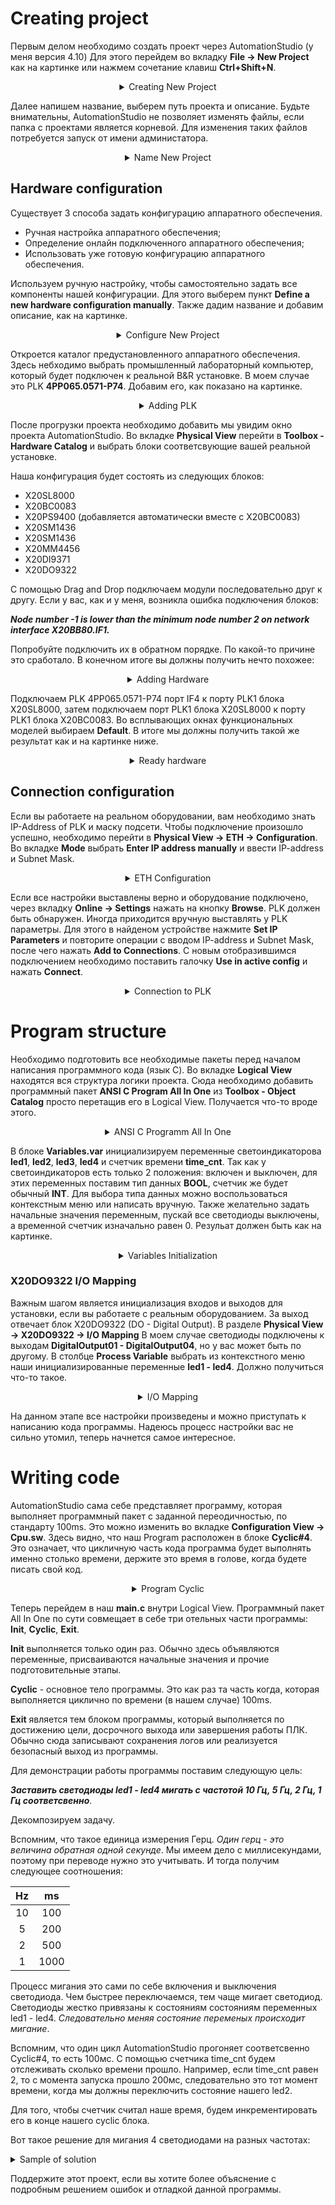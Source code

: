 # Creating project

Первым делом необходимо создать проект через AutomationStudio (у меня версия 4.10) Для этого перейдем во вкладку **File -> New Project** как на картинке или нажмем сочетание клавиш **Ctrl+Shift+N**.

<details align="center">
    <summary>Creating New Project</summary>

<img src="https://github.com/FaNtic1337/B-R-AutomationStudio-LED-Control/blob/main/tutorial%20images/Create%20New%20Project.png" alt="Create New Project" title="Create New Project">

Создание нового проекта

</details>

Далее напишем название, выберем путь проекта и описание. Будьте внимательны, AutomationStudio не позволяет изменять файлы, если папка с проектами является корневой. Для изменения таких файлов потребуется запуск от имени администатора.

<details align="center">
    <summary>Name New Project</summary>

<img src="https://github.com/FaNtic1337/B-R-AutomationStudio-LED-Control/blob/main/tutorial%20images/Name%20New%20Project.png" alt="Name New Project" title="Name New Project">

Название нового проекта

</details>

## Hardware configuration

Существует 3 способа задать конфигурацию аппаратного обеспечения.

- Ручная настройка аппаратного обеспечения;
- Определение онлайн подключенного аппаратного обеспечения;
- Использовать уже готовую конфигурацию аппаратного обеспечения.

Используем ручную настройку, чтобы самостоятельно задать все компоненты нашей конфигурации. Для этого выберем пункт **Define a new hardware configuration manually**. Также дадим название и добавим описание, как на картинке.

<details align="center">
    <summary>Configure New Project</summary>

<img src="https://github.com/FaNtic1337/B-R-AutomationStudio-LED-Control/blob/main/tutorial%20images/Configure%20New%20Project.png" alt="Configure New Project" title="Configure New Project">

Конфигурация нового проекта

</details>

Откроется каталог предустановленного аппаратного обеспечения. Здесь небходимо выбрать промышленный лабораторный компьютер, который будет подключен к реальной B&R установке. В моем случае это PLK **4PP065.0571-P74**. Добавим его, как показано на картинке.

<details align="center">
    <summary>Adding PLK</summary>

<img src="https://github.com/FaNtic1337/B-R-AutomationStudio-LED-Control/blob/main/tutorial%20images/Adding%20PLK.png" alt="Adding PLK" title="Adding PLK">

Добавление PLK 4PP065.0571-P74

</details>

После прогрузки проекта необходимо добавить мы увидим окно проекта AutomationStudio. Во вкладке **Physical View** перейти в **Toolbox - Hardware Catalog** и выбрать блоки соответсвующие вашей реальной установке.

Наша конфигурация будет состоять из следующих блоков:

- X20SL8000
- X20BC0083
- X20PS9400 (добавляется автоматически вместе с X20BC0083)
- X20SM1436
- X20SM1436
- X20MM4456
- X20DI9371
- X20DO9322

С помощью Drag and Drop подключаем модули последовательно друг к другу. Если у вас, как и у меня, возникла ошибка подключения блоков:

***Node number -1 is lower than the minimum node number 2 on network interface X20BB80.IF1.***			

Попробуйте подключить их в обратном порядке. По какой-то причине это сработало. В конечном итоге вы должны получить нечто похожее:

<details align="center">
    <summary>Adding Hardware</summary>

<img src="https://github.com/FaNtic1337/B-R-AutomationStudio-LED-Control/blob/main/tutorial%20images/Adding%20Hardware.png" alt="Adding Hardware" title="Adding Hardware">

Добавление остального аппаратного обеспечение

</details>

Подключаем PLK 4PP065.0571-P74 порт IF4 к порту PLK1 блока X20SL8000, затем подключаем порт PLK1 блока X20SL8000 к порту PLK1 блока X20BC0083. Во всплывающих окнах функциональных моделей выбираем **Default**. В итоге мы должны получить такой же результат как и на картинке ниже.

<details align="center">
    <summary>Ready hardware</summary>

<img src="https://github.com/FaNtic1337/B-R-AutomationStudio-LED-Control/blob/main/tutorial%20images/Ready%20Hardware.png" alt="Ready hardware" title="Ready hardware">

Готовое аппаратное обеспечение

</details>

## Connection configuration
 
 Если вы работаете на реальном оборудовании, вам необходимо знать IP-Address of PLK и маску подсети. Чтобы подключение произошло успешно, необходимо перейти в **Physical View -> ETH -> Configuration**. Во вкладке **Mode** выбрать **Enter IP address manually** и ввести IP-address и Subnet Mask. 

 <details align="center">
    <summary>ETH Configuration</summary>

<img src="https://github.com/FaNtic1337/B-R-AutomationStudio-LED-Control/blob/main/tutorial%20images/ETH%20Configuration.png" alt="ETH configuration" title="ETH configuration">

Готовое аппаратное обеспечение

</details>

Если все настройки выставлены верно и оборудование подключено, через вкладку **Online -> Settings** нажать на кнопку **Browse**. PLK должен быть обнаружен. Иногда приходится вручную выставлять у PLK параметры. Для этого в найденом устройстве нажмите **Set IP Parameters** и повторите операции с вводом IP-address и Subnet Mask, после чего нажать **Add to Connections**. С новым отобразившимся подключением необходимо поставить галочку **Use in active config** и нажать **Connect**.

 <details align="center">
    <summary>Connection to PLK</summary>

<img src="https://github.com/FaNtic1337/B-R-AutomationStudio-LED-Control/blob/main/tutorial%20images/Online%20Settings.png" alt="Connection to PLK" title="Connection to PLK">

Подключение к PLK

</details>

# Program structure

Необходимо подготовить все необходимые пакеты перед началом написания программного кода (язык C). Во вкладке **Logical View** находятся вся структура логики проекта. Сюда необходимо добавить программный пакет **ANSI C Program All In One** из **Toolbox - Object Catalog** просто перетащив его в Logical View. Получается что-то вроде этого.

 <details align="center">
    <summary>ANSI C Programm All In One</summary>

<img src="https://github.com/FaNtic1337/B-R-AutomationStudio-LED-Control/blob/main/tutorial%20images/Program%20Structure.png" alt="Program Structure" title="Program Structure">

Добавление программного пакета

</details>

В блоке **Variables.var** инициализируем переменные светоиндикаторова **led1**, **led2**, **led3**, **led4** и счетчик времени **time_cnt**. Так как у светоиндикаторов есть только 2 положения: включен и выключен, для этих переменных поставим тип данных **BOOL**, счетчик же будет обычный **INT**. Для выбора типа данных можно воспользоваться контекстным меню или написать вручную. Также желательно задать начальные значения переменным, пускай все светодиоды выключены, а временной счетчик изначально равен 0. Резульат должен быть как на картинке.

 <details align="center">
    <summary>Variables Initialization</summary>

<img src="https://github.com/FaNtic1337/B-R-AutomationStudio-LED-Control/blob/main/tutorial%20images/Variables%20Initialization.png" alt="Variables Initialization" title="Variables Initialization">

Инициализация переменных

</details>

### X20DO9322 I/O Mapping 

Важным шагом является инициализация входов и выходов для установки, если вы работаете с реальным оборудованием. За выход отвечает блок X20DO9322 (DO - Digital Output). В разделе **Physical View -> X20DO9322 -> I/O Mapping** В моем случае светодиоды подключены к выходам **DigitalOutput01 - DigitalOutput04**, но у вас может быть по другому. В столбце **Process Variable** выбрать из контекстного меню наши инициализированные переменные **led1 - led4**. Должно получиться что-то такое.

 <details align="center">
    <summary>I/O Mapping</summary>

<img src="https://github.com/FaNtic1337/B-R-AutomationStudio-LED-Control/blob/main/tutorial%20images/IO%20Mapping.png" alt="I/O Mapping" title="I/O Mapping">

Согласования реальных светодиодов с переменными

</details>

На данном этапе все настройки произведены и можно приступать к написанию кода программы. Надеюсь процесс настройки вас не сильно утомил, теперь начнется самое интересное.

# Writing code

AutomationStudio сама себе представляет программу, которая выполняет программный пакет с заданной переодичностью, по стандарту 100ms. Это можно изменить во вкладке **Configuration View -> Cpu.sw**. Здесь видно, что наш Program расположен в блоке **Cyclic#4**. Это означает, что цикличную часть кода программа будет выполнять именно столько времени, держите это время в голове, когда будете писать свой код.

 <details align="center">
    <summary>Program Cyclic</summary>

<img src="https://github.com/FaNtic1337/B-R-AutomationStudio-LED-Control/blob/main/tutorial%20images/Program%20Cyclic.png" alt="Program Cyclic" title="Program Cyclic">

Частота выполнения программы

</details>

Теперь перейдем в наш **main.c** внутри Logical View. Программный пакет All In One по сути совмещает в себе три отельных части программы: **Init**, **Cyclic**, **Exit**.

**Init** выполняется только один раз. Обычно здесь объявляются переменные, присваиваются начальные значения и прочие подготовительные этапы.

**Cyclic** - основное тело программы. Это как раз та часть когда, которая выполняется циклично по времени (в нашем случае) 100ms.

**Exit** является тем блоком программы, который выполняется по достижению цели, досрочного выхода или завершения работы ПЛК. Обычно сюда записывают сохранения логов или реализуется безопасный выход из программы.

Для демонстрации работы программы поставим следующую цель:

***Заставить светодиоды led1 - led4 мигать с частотой 10 Гц, 5 Гц, 2 Гц, 1 Гц соответсвенно***.

Декомпозируем задачу.

Вспомним, что такое единица измерения Герц. *Один герц  - это величина обратная одной секунде*. Мы имеем дело с миллисекундами, поэтому при переводе нужно это учитывать. И тогда получим следующее соотношения:

<div align="center">

| Hz |  ms  |
|:--:|:----:|
| 10 | 100  |
| 5  | 200  |
| 2  | 500  |
| 1  | 1000 |

</div>

Процесс мигания это сами по себе включения и выключения светодиода. Чем быстрее переключаемся, тем чаще мигает светодиод. Светодиоды жестко привязаны к состояниям состояниям переменных led1 - led4. *Следовательно меняя состояние переменых происходит мигание*.

Вспомним, что один цикл AutomationStudio прогоняет соответсвенно Cyclic#4, то есть 100мс. С помощью счетчика time_cnt будем отслеживать сколько времени прошло. Например, если time_cnt равен 2, то с момента запуска прошло 200мс, следовательно это тот момент времени, когда мы должны переключить состояние нашего led2. 

Для того, чтобы счетчик считал наше время, будем инкрементировать его в конце нашего cyclic блока.

Вот такое решение для мигания 4 светодиодами на разных частотах:

 <details>
    <summary>Sample of solution</summary>

```C
#include <bur/plctypes.h>

#ifdef _DEFAULT_INCLUDES
	#include <AsDefault.h>
#endif

void _INIT ProgramInit(void)
{
	time_cnt = 0;
}

void _CYCLIC ProgramCyclic(void)
{
	// 10Hz - 100ms
	led1 = !led1;
	
	// 5Hz - 200ms
	if (time_cnt % 2)
	{
		led2 = !led2;
	}
		
	// 2Hz - 500ms
	if (time_cnt % 2)
	{
		led3 = !led3;
	}
	
	// 1Hz - 1000ms
	if (time_cnt % 2)
	{
		led4 = !led4;
	}
	
	time_cnt++;
}

void _EXIT ProgramExit(void)
{

}
```

</details>

Поддержите этот проект, если вы хотите более объяснение с подробным решением ошибок и отладкой данной программы.